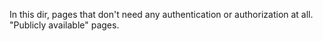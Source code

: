 In this dir, pages that don't need any authentication or authorization at 
all.  "Publicly available" pages.